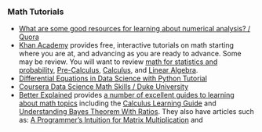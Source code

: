 ### Math Tutorials
- [What are some good resources for learning about numerical analysis? / Quora ](http://www.quora.com/What-are-some-good-resources-for-learning-about-numerical-analysis)
- [Khan Academy](https://www.khanacademy.org/) provides free, interactive tutorials on math starting where you are at, and advancing as you are ready to advance. Some may be review. You will want to review [math for statistics and probability](https://www.khanacademy.org/math/statistics-probability), [Pre-Calculus](https://www.khanacademy.org/math/precalculus), [Calculus](https://www.khanacademy.org/math/calculus-home), and [Linear Algebra](https://www.khanacademy.org/math/linear-algebra). 
- [Differential Equations in Data Science with Python Tutorial](http://nbviewer.jupyter.org/github/URXtech/techblog/blob/master/continuousTimeMarkovChain/markovChain.ipynb)
- [Coursera Data Science Math Skills / Duke University](https://www.coursera.org/learn/datasciencemathskills)
- [Better Explained](https://betterexplained.com/) provides [a number of excellent guides to learning about math topics](https://betterexplained.com/archives/) including the [Calculus Learning Guide](https://betterexplained.com/guides/calculus/) and [Understanding Bayes Theorem With Ratios](https://betterexplained.com/articles/understanding-bayes-theorem-with-ratios/). They also have articles such as: [A Programmer’s Intuition for Matrix Multiplication](https://betterexplained.com/articles/matrix-multiplication/) and
